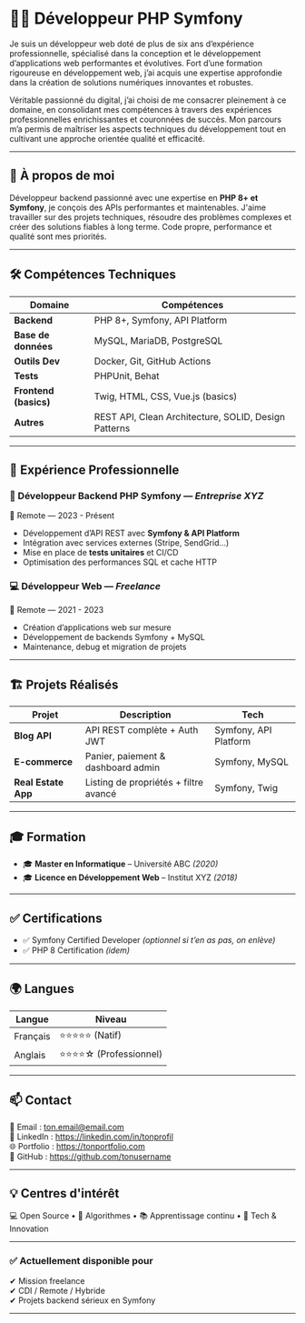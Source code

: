 <h1>👨‍💻 Développeur PHP Symfony</h1>
<p>
Je suis un développeur web doté de plus de six ans d’expérience professionnelle, spécialisé dans la conception et le développement d’applications web performantes et évolutives. Fort d’une formation rigoureuse en développement web, j’ai acquis une expertise approfondie dans la création de solutions numériques innovantes et robustes.
</p>
 <p>
Véritable passionné du digital, j’ai choisi de me consacrer pleinement à ce domaine, en consolidant mes compétences à travers des expériences professionnelles enrichissantes et couronnées de succès. Mon parcours m’a permis de maîtriser les aspects techniques du développement tout en cultivant une approche orientée qualité et efficacité.
</p>

---

## 🚀 À propos de moi
Développeur backend passionné avec une expertise en **PHP 8+ et Symfony**, je conçois des APIs performantes et maintenables. J'aime travailler sur des projets techniques, résoudre des problèmes complexes et créer des solutions fiables à long terme. Code propre, performance et qualité sont mes priorités.

---

## 🛠️ Compétences Techniques

| Domaine | Compétences |
|---------|-------------|
| **Backend** | PHP 8+, Symfony, API Platform |
| **Base de données** | MySQL, MariaDB, PostgreSQL |
| **Outils Dev** | Docker, Git, GitHub Actions |
| **Tests** | PHPUnit, Behat |
| **Frontend (basics)** | Twig, HTML, CSS, Vue.js (basics) |
| **Autres** | REST API, Clean Architecture, SOLID, Design Patterns |

---

## 💼 Expérience Professionnelle

### 🔧 Développeur Backend PHP Symfony — *Entreprise XYZ*
📍 Remote — 2023 - Présent  
- Développement d’API REST avec **Symfony & API Platform**
- Intégration avec services externes (Stripe, SendGrid…)
- Mise en place de **tests unitaires** et CI/CD
- Optimisation des performances SQL et cache HTTP

### 💻 Développeur Web — *Freelance*
📍 Remote — 2021 - 2023  
- Création d’applications web sur mesure
- Développement de backends Symfony + MySQL
- Maintenance, debug et migration de projets

---

## 🏗️ Projets Réalisés

| Projet | Description | Tech |
|--------|-------------|------|
| **Blog API** | API REST complète + Auth JWT | Symfony, API Platform |
| **E-commerce** | Panier, paiement & dashboard admin | Symfony, MySQL |
| **Real Estate App** | Listing de propriétés + filtre avancé | Symfony, Twig |

---

## 🎓 Formation
- 🎓 **Master en Informatique** – Université ABC *(2020)*
- 🎓 **Licence en Développement Web** – Institut XYZ *(2018)*

---

## ✅ Certifications
- ✅ Symfony Certified Developer *(optionnel si t’en as pas, on enlève)*
- ✅ PHP 8 Certification *(idem)*

---

## 🌍 Langues
| Langue | Niveau |
|--------|--------|
| Français | ⭐⭐​⭐⭐​⭐​ (Natif) |
| Anglais | ⭐⭐​⭐⭐​☆​ (Professionnel) |

---

## 📫 Contact
📧 Email : ton.email@email.com  
💼 LinkedIn : https://linkedin.com/in/tonprofil  
🌐 Portfolio : https://tonportfolio.com  
🐙 GitHub : https://github.com/tonusername  

---

## 💡 Centres d'intérêt
💻 Open Source • 🧠 Algorithmes • 📚 Apprentissage continu • 🚀 Tech & Innovation  

---

### ✅ Actuellement disponible pour
✔ Mission freelance  
✔ CDI / Remote / Hybride  
✔ Projets backend sérieux en Symfony

---
